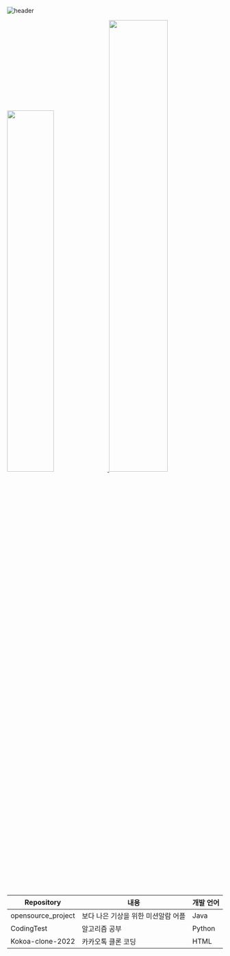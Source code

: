 ![header](https://capsule-render.vercel.app/api?type=waving&color=gradient&height=120&animation=fadeIn&section=footer&text=&fontAlign=70)

<a href="s">
  <img src="https://github-readme-stats.vercel.app/api/top-langs/?username=htj7425&exclude_repo=htj7425.github.io&layout=compact&theme=tokyonight" width="46.5%/ >
</a>
<a href="s">
  <img src="https://github-readme-stats.vercel.app/api?username=htj7425&theme=tokyonight&show_icons=true" width="52%" />
</a>
                         
|Repository|내용|개발 언어|
|------|---|---|
|opensource_project|보다 나은 기상을 위한 미션알람 어플|Java|
|CodingTest|알고리즘 공부|Python||Nine-2023CapstoneDesign|Open AI기반 영어 오답노트|React Native : JavaScript|
|Kokoa-clone-2022|카카오톡 클론 코딩|HTML|
                                                                                                                     
<!--
**htj7425/htj7425** is a ✨ _special_ ✨ repository because its `README.md` (this file) appears on your GitHub profile.

Here are some ideas to get you started:

- 🔭 I’m currently working on ...
- 🌱 I’m currently learning ...
- 👯 I’m looking to collaborate on ...
- 🤔 I’m looking for help with ...
- 💬 Ask me about ...
- 📫 How to reach me: ...
- 😄 Pronouns: ...
- ⚡ Fun fact: ...
-->
